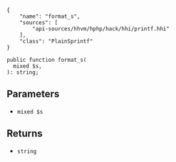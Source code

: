 ``` yamlmeta
{
    "name": "format_s",
    "sources": [
        "api-sources/hhvm/hphp/hack/hhi/printf.hhi"
    ],
    "class": "PlainSprintf"
}
```




``` Hack
public function format_s(
  mixed $s,
): string;
```




## Parameters




+ ` mixed $s `




## Returns




* ` string `
<!-- HHAPIDOC -->
